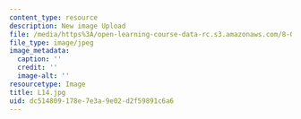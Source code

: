```yaml
---
content_type: resource
description: New image Upload
file: /media/https%3A/open-learning-course-data-rc.s3.amazonaws.com/8-03sc-physics-iii-vibrations-and-waves-fall-2016/dc514809178e7e3a9e02d2f59891c6a6_L14.jpg
file_type: image/jpeg
image_metadata:
  caption: ''
  credit: ''
  image-alt: ''
resourcetype: Image
title: L14.jpg
uid: dc514809-178e-7e3a-9e02-d2f59891c6a6
---
```

